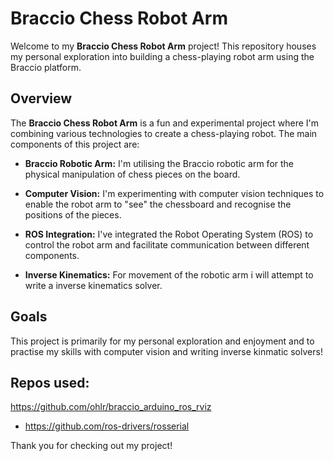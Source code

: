 # Braccio Chess Robot Arm

Welcome to my **Braccio Chess Robot Arm** project! This repository houses my personal exploration into building a chess-playing robot arm using the Braccio platform.

## Overview

The **Braccio Chess Robot Arm** is a fun and experimental project where I'm combining various technologies to create a chess-playing robot. The main components of this project are:

- **Braccio Robotic Arm:** I'm utilising the Braccio robotic arm for the physical manipulation of chess pieces on the board.

- **Computer Vision:** I'm experimenting with computer vision techniques to enable the robot arm to "see" the chessboard and recognise the positions of the pieces.

- **ROS Integration:** I've integrated the Robot Operating System (ROS) to control the robot arm and facilitate communication between different components.

- **Inverse Kinematics:** For movement of the robotic arm i will attempt to write a inverse kinematics solver.

## Goals

This project is primarily for my personal exploration and enjoyment and to practise my skills with computer vision and writing inverse kinmatic solvers!



## Repos used:

https://github.com/ohlr/braccio_arduino_ros_rviz
- https://github.com/ros-drivers/rosserial

Thank you for checking out my project!






